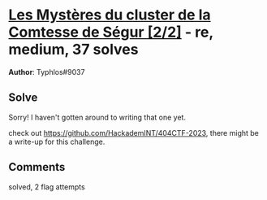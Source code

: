 [Les Mystères du cluster de la Comtesse de Ségur [2/2]](challenge_files/README.md) - re, medium, 37 solves
===

**Author**: Typhlos#9037    

## Solve

Sorry! I haven't gotten around to writing that one yet.

check out https://github.com/HackademINT/404CTF-2023, there might be a write-up for this challenge.

## Comments

solved, 2 flag attempts